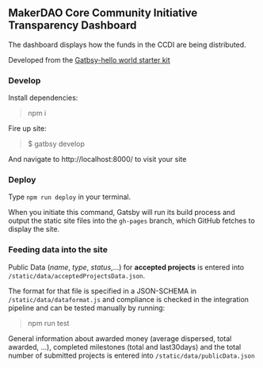 ## MakerDAO Core Community Initiative Transparency Dashboard

The dashboard displays how the funds in the CCDI are being distributed.

Developed from the [Gatbsy-hello world starter kit](https://github.com/gatsbyjs/gatsby-starter-hello-world)

### Develop

Install dependencies:

> npm i

Fire up site:

> \$ gatbsy develop

And navigate to http://localhost:8000/ to visit your site

### Deploy

Type `npm run deploy` in your terminal.

When you initiate this command, Gatsby will run its build process and output the static site files into the `gh-pages` branch, which GitHub fetches to display the site.

### Feeding data into the site

Public Data (_name_, _type_, _status_,...) for **accepted projects** is entered
into `/static/data/acceptedProjectsData.json`.

The format for that file is specified in a JSON-SCHEMA in
`/static/data/dataformat.js` and compliance is checked in the integration
pipeline and can be tested manually by running:

> npm run test

General information about awarded money (average dispersed, total awarded, ...),
completed milestones (total and last30days) and the total number of submitted
projects is entered into `/static/data/publicData.json`
